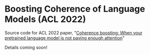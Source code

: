 # Boosting Coherence of Language Models (ACL 2022)

Source code for ACL 2022 paper, "[Coherence boosting: When your pretrained language model is not paying enough attention](https://arxiv.org/abs/2110.08294)"

Details coming soon!

